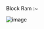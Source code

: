 Block Ram :~


![image](https://github.com/Raghunandan4/NOC-Router/assets/89443438/2b2a57ad-d4ca-4145-b675-36812ea378bf)
